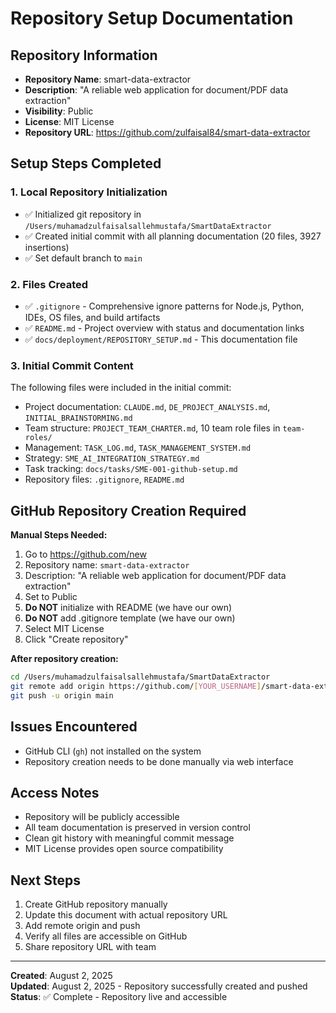 # Repository Setup Documentation

## Repository Information
- **Repository Name**: smart-data-extractor
- **Description**: "A reliable web application for document/PDF data extraction"
- **Visibility**: Public
- **License**: MIT License
- **Repository URL**: https://github.com/zulfaisal84/smart-data-extractor

## Setup Steps Completed

### 1. Local Repository Initialization
- ✅ Initialized git repository in `/Users/muhamadzulfaisalsallehmustafa/SmartDataExtractor`
- ✅ Created initial commit with all planning documentation (20 files, 3927 insertions)
- ✅ Set default branch to `main`

### 2. Files Created
- ✅ `.gitignore` - Comprehensive ignore patterns for Node.js, Python, IDEs, OS files, and build artifacts
- ✅ `README.md` - Project overview with status and documentation links
- ✅ `docs/deployment/REPOSITORY_SETUP.md` - This documentation file

### 3. Initial Commit Content
The following files were included in the initial commit:
- Project documentation: `CLAUDE.md`, `DE_PROJECT_ANALYSIS.md`, `INITIAL_BRAINSTORMING.md`
- Team structure: `PROJECT_TEAM_CHARTER.md`, 10 team role files in `team-roles/`
- Management: `TASK_LOG.md`, `TASK_MANAGEMENT_SYSTEM.md`
- Strategy: `SME_AI_INTEGRATION_STRATEGY.md`
- Task tracking: `docs/tasks/SME-001-github-setup.md`
- Repository files: `.gitignore`, `README.md`

## GitHub Repository Creation Required

**Manual Steps Needed:**
1. Go to https://github.com/new
2. Repository name: `smart-data-extractor`
3. Description: "A reliable web application for document/PDF data extraction"
4. Set to Public
5. **Do NOT** initialize with README (we have our own)
6. **Do NOT** add .gitignore template (we have our own)
7. Select MIT License
8. Click "Create repository"

**After repository creation:**
```bash
cd /Users/muhamadzulfaisalsallehmustafa/SmartDataExtractor
git remote add origin https://github.com/[YOUR_USERNAME]/smart-data-extractor.git
git push -u origin main
```

## Issues Encountered
- GitHub CLI (`gh`) not installed on the system
- Repository creation needs to be done manually via web interface

## Access Notes
- Repository will be publicly accessible
- All team documentation is preserved in version control
- Clean git history with meaningful commit message
- MIT License provides open source compatibility

## Next Steps
1. Create GitHub repository manually
2. Update this document with actual repository URL
3. Add remote origin and push
4. Verify all files are accessible on GitHub
5. Share repository URL with team

---
**Created**: August 2, 2025  
**Updated**: August 2, 2025 - Repository successfully created and pushed  
**Status**: ✅ Complete - Repository live and accessible
